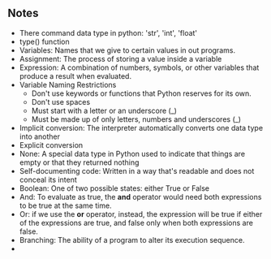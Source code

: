 ## Notes
* There command data type in python: 'str', 'int', 'float'
* type() function
* Variables: Names that we give to certain values in out programs.
* Assignment: The process of storing a value inside a variable
* Expression: A combination of numbers, symbols, or other variables that produce a result when evaluated.
* Variable Naming Restrictions
    * Don't use keywords or functions that Python reserves for its own.
    * Don't use spaces
    * Must start with a letter or an underscore (_)
    * Must be made up of only letters, numbers and underscores (_)
* Implicit conversion: The interpreter automatically converts one data type into another
* Explicit conversion
* None: A special data type in Python used to indicate that things are empty or that they returned nothing
* Self-documenting code: Written in a way that's readable and does not conceal its intent
* Boolean: One of two possible states: either True or False
* And: To evaluate as true, the **and** operator would need both expressions to be true at the same time.
* Or: if we use the **or** operator, instead, the expression will be true if either of the expressions are true, and false only when both expressions are false.
* Branching: The ability of a program to alter its execution sequence.
* 